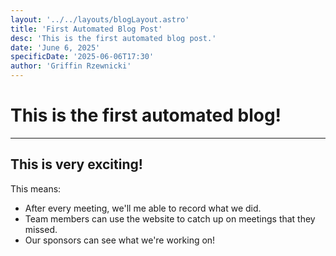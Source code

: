 ```yaml
---
layout: '../../layouts/blogLayout.astro'
title: 'First Automated Blog Post'
desc: 'This is the first automated blog post.'
date: 'June 6, 2025'
specificDate: '2025-06-06T17:30'
author: 'Griffin Rzewnicki'
---
```


# This is the first automated blog!

---

## This is very exciting!

This means:
* After every meeting, we'll me able to record what we did.
* Team members can use the website to catch up on meetings that they missed.
* Our sponsors can see what we're working on!
